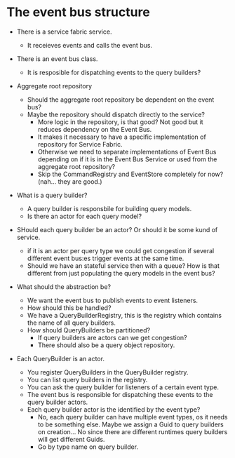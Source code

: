 # The event bus structure
* There is a service fabric service.
    * It receieves events and calls the event bus.
* There is an event bus class.
    * It is resposible for dispatching events to the query builders?
* Aggregate root repository
    * Should the aggregate root repository be dependent on the event bus?
    * Maybe the repository should dispatch directly to the service?
        * More logic in the repository, is that good? Not good but it reduces dependency on the Event Bus.
        * It makes it necessary to have a specific implementation of repository for Service Fabric.
        * Otherwise we need to separate implementations of Event Bus depending on if it is in the Event Bus Service or used from the aggregate root repository?
        * Skip the CommandRegistry and EventStore completely for now? (nah... they are good.)
* What is a query builder?
    * A query builder is responsbile for building query models.
    * Is there an actor for each query model?


* SHould each query builder be an actor? Or should it be some kund of service.
    * if it is an actor per query type we could get congestion if several different event bus:es trigger events at the same time.
    * Should we have an stateful service then with a queue? How is that different from just populating the query models in the event bus?


* What should the abstraction be?
    * We want the event bus to publish events to event listeners.
    * How should this be handled?
    * We have a QueryBuilderRegistry, this is the registry which contains the name of all query builders.
    * How should QueryBuilders be partitioned?
        * If query builders are actors can we get congestion?
        * There should also be a query object repository.



* Each QueryBuilder is an actor.
    * You register QueryBuilders in the QueryBuilder registry.
    * You can list query builders in the registry.
    * You can ask the query builder for listeners of a certain event type.
    * The event bus is responsible for dispatching these events to the query builder actors.
    * Each query builder actor is the identified by the event type?
        * No, each query builder can have multiple event types, os it needs to be something else. Maybe we assign a Guid to query builders on creation... No since there are different runtimes query builders will get different Guids.
        * Go by type name on query builder.
